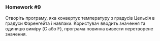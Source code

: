 ### Homework #9

Створіть програму, яка конвертує температуру з градусів Цельсія в градуси Фаренгейта і навпаки. Користувач вводить значення та одиницю виміру (C або F), програма повинна вивести перетворене значення.